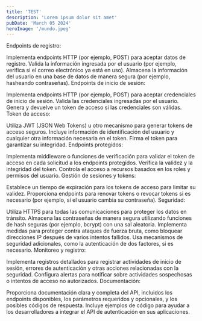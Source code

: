 ```yaml
---
title: 'TEST'
description: 'Lorem ipsum dolor sit amet'
pubDate: 'March 05 2024'
heroImage: '/mundo.jpeg'
---
```



Endpoints de registro:

Implementa endpoints HTTP (por ejemplo, POST) para aceptar datos de registro.
Valida la información ingresada por el usuario (por ejemplo, verifica si el correo electrónico ya está en uso).
Almacena la información del usuario en una base de datos de manera segura (por ejemplo, hasheando contraseñas).
Endpoints de inicio de sesión:

Implementa endpoints HTTP (por ejemplo, POST) para aceptar credenciales de inicio de sesión.
Valida las credenciales ingresadas por el usuario.
Genera y devuelve un token de acceso si las credenciales son válidas.
Token de acceso:

Utiliza JWT (JSON Web Tokens) u otro mecanismo para generar tokens de acceso seguros.
Incluye información de identificación del usuario y cualquier otra información necesaria en el token.
Firma el token para garantizar su integridad.
Endpoints protegidos:

Implementa middleware o funciones de verificación para validar el token de acceso en cada solicitud a los endpoints protegidos.
Verifica la validez y la integridad del token.
Controla el acceso a recursos basados en los roles y permisos del usuario.
Gestión de sesiones y tokens:

Establece un tiempo de expiración para los tokens de acceso para limitar su validez.
Proporciona endpoints para renovar tokens o revocar tokens si es necesario (por ejemplo, si el usuario cambia su contraseña).
Seguridad:

Utiliza HTTPS para todas las comunicaciones para proteger los datos en tránsito.
Almacena las contraseñas de manera segura utilizando funciones de hash seguras (por ejemplo, bcrypt) con una sal aleatoria.
Implementa medidas para proteger contra ataques de fuerza bruta, como bloquear direcciones IP después de varios intentos fallidos.
Usa mecanismos de seguridad adicionales, como la autenticación de dos factores, si es necesario.
Monitoreo y registro:

Implementa registros detallados para registrar actividades de inicio de sesión, errores de autenticación y otras acciones relacionadas con la seguridad.
Configura alertas para notificar sobre actividades sospechosas o intentos de acceso no autorizados.
Documentación:

Proporciona documentación clara y completa del API, incluidos los endpoints disponibles, los parámetros requeridos y opcionales, y los posibles códigos de respuesta.
Incluye ejemplos de código para ayudar a los desarrolladores a integrar el API de autenticación en sus aplicaciones.
